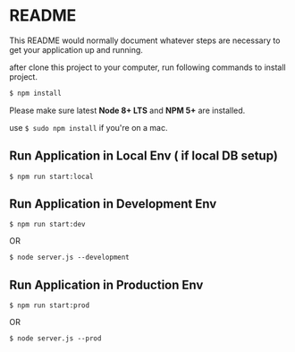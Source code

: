 # README #

This README would normally document whatever steps are necessary to get your application up and running.

after clone this project to your computer, run following commands to install project.

```bash
$ npm install 
```
Please make sure latest **Node 8+ LTS** and **NPM 5+** are installed.

use `$ sudo npm install` if you're on a mac.

## Run Application in Local Env ( if local DB setup)

```
$ npm run start:local
```

## Run Application in Development Env

```
$ npm run start:dev
```
OR
```
$ node server.js --development
```

## Run Application in Production Env

```
$ npm run start:prod
```
OR
```
$ node server.js --prod